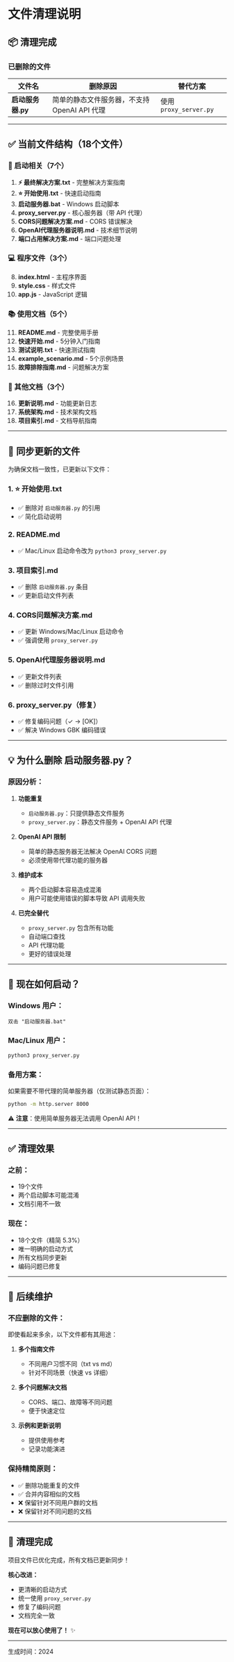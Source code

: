# 文件清理说明

## 📦 清理完成

### 已删除的文件

| 文件名 | 删除原因 | 替代方案 |
|--------|----------|----------|
| **启动服务器.py** | 简单的静态文件服务器，不支持 OpenAI API 代理 | 使用 `proxy_server.py` |

---

## ✅ 当前文件结构（18个文件）

### 🚀 启动相关（7个）
1. **⚡ 最终解决方案.txt** - 完整解决方案指南
2. **⭐ 开始使用.txt** - 快速启动指南
3. **启动服务器.bat** - Windows 启动脚本
4. **proxy_server.py** - 核心服务器（带 API 代理）
5. **CORS问题解决方案.md** - CORS 错误解决
6. **OpenAI代理服务器说明.md** - 技术细节说明
7. **端口占用解决方案.md** - 端口问题处理

### 💻 程序文件（3个）
8. **index.html** - 主程序界面
9. **style.css** - 样式文件
10. **app.js** - JavaScript 逻辑

### 📚 使用文档（5个）
11. **README.md** - 完整使用手册
12. **快速开始.md** - 5分钟入门指南
13. **测试说明.txt** - 快速测试指南
14. **example_scenario.md** - 5个示例场景
15. **故障排除指南.md** - 问题解决方案

### 📖 其他文档（3个）
16. **更新说明.md** - 功能更新日志
17. **系统架构.md** - 技术架构文档
18. **项目索引.md** - 文档导航指南

---

## 🔧 同步更新的文件

为确保文档一致性，已更新以下文件：

### 1. ⭐ 开始使用.txt
- ✅ 删除对 `启动服务器.py` 的引用
- ✅ 简化启动说明

### 2. README.md
- ✅ Mac/Linux 启动命令改为 `python3 proxy_server.py`

### 3. 项目索引.md
- ✅ 删除 `启动服务器.py` 条目
- ✅ 更新启动文件列表

### 4. CORS问题解决方案.md
- ✅ 更新 Windows/Mac/Linux 启动命令
- ✅ 强调使用 `proxy_server.py`

### 5. OpenAI代理服务器说明.md
- ✅ 更新文件列表
- ✅ 删除过时文件引用

### 6. proxy_server.py（修复）
- ✅ 修复编码问题（✓ → [OK]）
- ✅ 解决 Windows GBK 编码错误

---

## 💡 为什么删除 启动服务器.py？

### 原因分析：

1. **功能重复**
   - `启动服务器.py`：只提供静态文件服务
   - `proxy_server.py`：静态文件服务 + OpenAI API 代理

2. **OpenAI API 限制**
   - 简单的静态服务器无法解决 OpenAI CORS 问题
   - 必须使用带代理功能的服务器

3. **维护成本**
   - 两个启动脚本容易造成混淆
   - 用户可能使用错误的脚本导致 API 调用失败

4. **已完全替代**
   - `proxy_server.py` 包含所有功能
   - 自动端口查找
   - API 代理功能
   - 更好的错误处理

---

## 🎯 现在如何启动？

### Windows 用户：
```
双击 "启动服务器.bat"
```

### Mac/Linux 用户：
```bash
python3 proxy_server.py
```

### 备用方案：
如果需要不带代理的简单服务器（仅测试静态页面）：
```bash
python -m http.server 8000
```
⚠️ **注意**：使用简单服务器无法调用 OpenAI API！

---

## ✅ 清理效果

### 之前：
- 19个文件
- 两个启动脚本可能混淆
- 文档引用不一致

### 现在：
- 18个文件（精简 5.3%）
- 唯一明确的启动方式
- 所有文档同步更新
- 编码问题已修复

---

## 📝 后续维护

### 不应删除的文件：

即使看起来多余，以下文件都有其用途：

1. **多个指南文件**
   - 不同用户习惯不同（txt vs md）
   - 针对不同场景（快速 vs 详细）

2. **多个问题解决文档**
   - CORS、端口、故障等不同问题
   - 便于快速定位

3. **示例和更新说明**
   - 提供使用参考
   - 记录功能演进

### 保持精简原则：

- ✅ 删除功能重复的文件
- ✅ 合并内容相似的文档
- ❌ 保留针对不同用户群的文档
- ❌ 保留针对不同问题的文档

---

## 🎉 清理完成

项目文件已优化完成，所有文档已更新同步！

**核心改进：**
- 更清晰的启动方式
- 统一使用 `proxy_server.py`
- 修复了编码问题
- 文档完全一致

**现在可以放心使用了！** ✨

---

生成时间：2024

